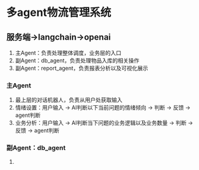 # 多agent物流管理系统
## 服务端->langchain->openai
1. 主Agent：负责处理整体调度，业务层的入口
2. 副Agent：db_agent，负责处理物品入库的相关操作
3. 副Agent：report_agent，负责报表分析以及可视化展示

### 主Agent
1. 最上层的对话机器人，负责从用户处获取输入
2. 情绪设置：用户输入 -> AI判断以下当前问题的情绪倾向 -> 判断 -> 反馈 -> agent判断
3. 业务分析：用户输入 -> AI判断当下问题的业务逻辑以及业务数量 -> 判断 -> 反馈 -> agent判断

### 副Agent：db_agent
1. 